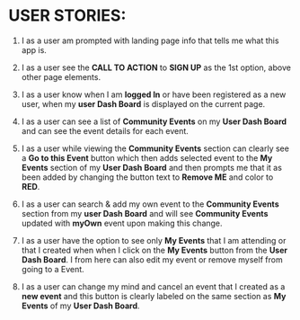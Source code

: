 # USER STORIES:

1. I as a user am prompted with landing page info that tells me what this app is.

2. I as a user see the **CALL TO ACTION** to **SIGN UP** as the 1st option, above other page elements.

3. I as a user know when I am **logged In** or have been registered as a new user, when my **user Dash Board** is displayed on the current page.

4. I as a user can see a list of **Community Events** on my **User Dash Board** and can see the event details for each event.

5. I as a user while viewing the **Community Events** section can clearly see a **Go to this Event** button which then adds selected event to the **My Events** section of my **User Dash Board** and then prompts me that it as been added by changing the button text to **Remove ME** and color to **RED**.

6. I as a user can search & add my own event to the **Community Events** section from my **user Dash Board** and will see **Community Events** updated with **myOwn** event upon making this change.

7. I as a user have the option to see only **My Events** that I am attending or that I created when when I click on the **My Events** button from the  **User Dash Board**. I from here can also edit my event or remove myself from going to a Event.

8. I as a user can change my mind and cancel an event that I created as a **new event** and this button is clearly labeled on the same section as **My Events** of my **User Dash Board**.
